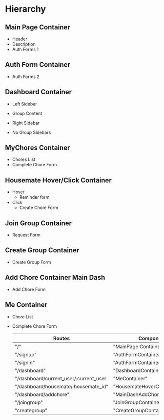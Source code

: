 # Hierarchy #

## Main Page Container ##
* Header
* Description
* Auth Forms 1

## Auth Form Container ##
* Auth Forms 2

## Dashboard Container ##
  * Left Sidebar
  * Group Content

  * Right Sidebar
  * No Group Sidebars

## MyChores Container ##
  * Chores List
  * Complete Chore Form

## Housemate Hover/Click Container ##
  * Hover
    * Reminder form
  * Click    
    * Create Chore Form

## Join Group Container ##
  * Request Form

## Create Group Container ##
  * Create Group Form

## Add Chore Container Main Dash ##
  * Add Chore Form

## Me Container
  * Chore List
  * Complete Chore Form


     Routes       | Component
    ------------- | -------------
    "/"           | "MainPage Container"
    "/signup"     | "AuthFormContainer2"
    "/signin"     | "AuthFormContainer2"
    "/dashboard"  | "DashboardContainer"
    "/dashboard/current_user/:current_user | "MeContainer"
    "/dashboard/housemate/:housemate_id" | "HousemateHoverClickContainer"
    "/dashboard/addchore" | "MainDashAddChoreContainer"
    "/joingroup" | "JoinGroupContainer"
    "creategroup" | "CreateGroupContainer"
